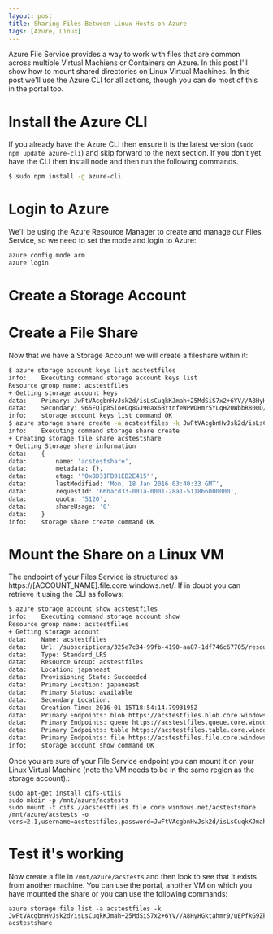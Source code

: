 ```yaml
---
layout: post
title: Sharing Files Between Linux Hosts on Azure
tags: [Azure, Linux]
---
```


Azure File Service provides a way to work with files that are common
across multiple Virtual Machiens or Containers on Azure. In this post
I'll show how to mount shared directories on Linux Virtual
Machines. In this post we'll use the Azure CLI for all actions, though
you can do most of this in the portal too. 

# Install the Azure CLI

If you already have the Azure CLI then ensure it is the latest version
(`sudo npm update azure-cli`) and skip forward to the next section. If
you don't yet have the CLI then install node and then run the
following commands.

```bash
$ sudo npm install -g azure-cli
```

# Login to Azure

We'll be using the Azure Resource Manager to create and manage our
Files Service, so we need to set the mode and login to Azure:

```bash
azure config mode arm
azure login
```

# Create a Storage Account
# Create a File Share

Now that we have a Storage Account we will create a fileshare within it:

```bash
$ azure storage account keys list acstestfiles
info:    Executing command storage account keys list
Resource group name: acstestfiles
+ Getting storage account keys
data:    Primary: JwFtVAcgbnHvJsk2d/isLsCuqkKJmah+25MdSiS7x2+6YV//A8HyHGktahmr9/uEPfkG9Zkcad8GgZi2Fqw6og==
data:    Secondary: 965FQ1p8SioeCq8GJ90ax6BYtnfeWPWDHmr5YLqH20WbbR800D/ym/29DhbK5WQqVsYNcVzBoFGhQRU2JQcbJA==
info:    storage account keys list command OK
$ azure storage share create -a acstestfiles -k JwFtVAcgbnHvJsk2d/isLsCuqkKJmah+25MdSiS7x2+6YV//A8HyHGktahmr9/uEPfkG9Zkcad8GgZi2Fqw6og== acstestshare
info:    Executing command storage share create
+ Creating storage file share acstestshare
+ Getting Storage share information
data:    {
data:        name: 'acstestshare',
data:        metadata: {},
data:        etag: '"0x8D31FB91EB2E415"',
data:        lastModified: 'Mon, 18 Jan 2016 03:40:33 GMT',
data:        requestId: '66bacd33-001a-0001-28a1-511866000000',
data:        quota: '5120',
data:        shareUsage: '0'
data:    }
info:    storage share create command OK

```

# Mount the Share on a Linux VM

The endpoint of your Files Service is structured as
https://[ACCOUNT_NAME].file.core.windows.net/. If in doubt you can
retrieve it using the CLI as follows:

```bash
$ azure storage account show acstestfiles
info:    Executing command storage account show
Resource group name: acstestfiles
+ Getting storage account
data:    Name: acstestfiles
data:    Url: /subscriptions/325e7c34-99fb-4190-aa87-1df746c67705/resourceGroups/acstestfiles/providers/Microsoft.Storage/storageAccounts/acstestfiles
data:    Type: Standard_LRS
data:    Resource Group: acstestfiles
data:    Location: japaneast
data:    Provisioning State: Succeeded
data:    Primary Location: japaneast
data:    Primary Status: available
data:    Secondary Location:
data:    Creation Time: 2016-01-15T18:54:14.7993195Z
data:    Primary Endpoints: blob https://acstestfiles.blob.core.windows.net/
data:    Primary Endpoints: queue https://acstestfiles.queue.core.windows.net/
data:    Primary Endpoints: table https://acstestfiles.table.core.windows.net/
data:    Primary Endpoints: file https://acstestfiles.file.core.windows.net/
info:    storage account show command OK
```

Once you are sure of your File Service endpoint you can mount it on
your Linux Virtual Machine (note the VM needs to be in the same region
as the storage account).:

```
sudo apt-get install cifs-utils
sudo mkdir -p /mnt/azure/acstests
sudo mount -t cifs //acstestfiles.file.core.windows.net/acstestshare /mnt/azure/acstests -o vers=2.1,username=acstestfiles,password=JwFtVAcgbnHvJsk2d/isLsCuqkKJmah+25MdSiS7x2+6YV//A8HyHGktahmr9/uEPfkG9Zkcad8GgZi2Fqw6og==
```

# Test it's working

Now create a file in `/mnt/azure/acstests` and then look to see that it exists from another machine. You can use the portal, another VM on which you have mounted the share or you can use the following commands:

```base
azure storage file list -a acstestfiles -k JwFtVAcgbnHvJsk2d/isLsCuqkKJmah+25MdSiS7x2+6YV//A8HyHGktahmr9/uEPfkG9Zkcad8GgZi2Fqw6og== acstestshare
```

